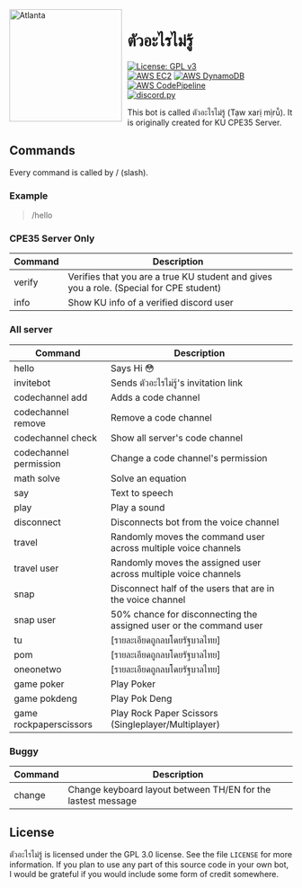 <img width="200" height="200" align="left" style="float: left; margin: 0 10px 0 0;" alt="Atlanta" src="https://cdn.discordapp.com/avatars/570544162555035658/54af40f5b4815fa1961836f280b72452.png">

# ตัวอะไรไม่รู้

[![License: GPL v3](https://img.shields.io/badge/License-GPLv3-blue.svg?style=for-the-badge&logo=GNU)](https://www.gnu.org/licenses/gpl-3.0)  
[![AWS EC2](https://img.shields.io/badge/-ec2-orange?style=flat-square&logo=amazonaws)](https://aws.amazon.com/ec2/)
[![AWS DynamoDB](https://img.shields.io/badge/-dynamodb-orange?style=flat-square&logo=amazonaws)](https://aws.amazon.com/dynamodb/)  
[![AWS CodePipeline](https://img.shields.io/badge/-codepipeline-orange?style=flat-square&logo=amazonaws)](https://aws.amazon.com/codepipeline/)  
[![discord.py](https://img.shields.io/badge/discord.py-1.7.3-white?style=flat-square&logo=python&logoColor=white&labelColor=376F9E&color=FDD043)](https://github.com/Rapptz/discord.py)

This bot is called ตัวอะไรไม่รู้ (Tạw xarị mị̀rū̂). It is originally created for KU CPE35 Server.

<h2>Commands</h2>

Every command is called by / (slash).

<h3>Example</h3>

> /hello

<h3>CPE35 Server Only</h3>

| Command | Description                                                                             |
| ------- | --------------------------------------------------------------------------------------- |
| verify  | Verifies that you are a true KU student and gives you a role. (Special for CPE student) |
| info    | Show KU info of a verified discord user                                                 |

<h3>All server</h3>

| Command                | Description                                                        |
| ---------------------- | ------------------------------------------------------------------ |
| hello                  | Says Hi :flushed:                                                  |
| invitebot              | Sends ตัวอะไรไม่รู้'s invitation link                              |
| codechannel add        | Adds a code channel                                                |
| codechannel remove     | Remove a code channel                                              |
| codechannel check      | Show all server's code channel                                     |
| codechannel permission | Change a code channel's permission                                 |
| math solve             | Solve an equation                                                  |
| say                    | Text to speech                                                     |
| play                   | Play a sound                                                       |
| disconnect             | Disconnects bot from the voice channel                             |
| travel                 | Randomly moves the command user across multiple voice channels     |
| travel user            | Randomly moves the assigned user across multiple voice channels    |
| snap                   | Disconnect half of the users that are in the voice channel         |
| snap user              | 50% chance for disconnecting the assigned user or the command user |
| tu                     | [รายละเอียดถูกลบโดยรัฐบาลไทย]                                      |
| pom                    | [รายละเอียดถูกลบโดยรัฐบาลไทย]                                      |
| oneonetwo              | [รายละเอียดถูกลบโดยรัฐบาลไทย]                                      |
| game poker             | Play Poker                                                         |
| game pokdeng           | Play Pok Deng                                                      |
| game rockpaperscissors | Play Rock Paper Scissors (Singleplayer/Multiplayer)                |

<h3>Buggy</h3>

| Command | Description                                                  |
| ------- | ------------------------------------------------------------ |
| change  | Change keyboard layout between TH/EN for the lastest message |

## License

ตัวอะไรไม่รู้ is licensed under the GPL 3.0 license. See the file `LICENSE` for more information. If you plan to use any part of this source code in your own bot, I would be grateful if you would include some form of credit somewhere.
